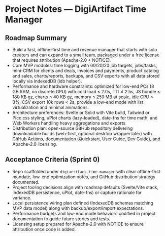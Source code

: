 # Project Notes — DigiArtifact Time Manager

## Roadmap Summary
- Build a fast, offline-first time and revenue manager that starts with solo creators and can expand to a small team, packaged under a free license that requires attribution (Apache-2.0 + NOTICE).
- Core MVP modules: time logging with 60/20/20 job targets, jobs/tasks, mini-CRM for clients and deals, invoices and payments, product catalog and sales, charts/reports, backups, and CSV exports with all data stored locally via IndexedDB (idb helper).
- Performance and hardware constraints: optimized for low-end PCs (8 GB RAM, no discrete GPU) with cold load ≤ 2.0s, TTI ≤ 2.5s, JS bundle ≤ 180 KB gz, charts ≤ 40 KB gz, memory ≤ 250 MB at scale, idle CPU < 3%, CSV export 10k rows < 2s; provide a low-end mode with list virtualization and minimal animations.
- Architecture preferences: Svelte or Solid with Vite build, Tailwind or Pico.css styling, uPlot charts (lazy-loaded), date-fns for time math, and Web Workers handling heavy aggregations and exports.
- Distribution plan: open-source GitHub repository delivering downloadable builds (web-first, optional desktop wrapper later) with GitHub Actions, documentation (Quickstart, User Guide, Dev Guide), and Apache-2.0 licensing.

## Acceptance Criteria (Sprint 0)
- Repo scaffolded under `digiartifact-time-manager` with clear offline-first mandate, low-end optimization notes, and GitHub distribution strategy documented.
- Project tooling decisions align with roadmap defaults (Svelte/Vite stack, IndexedDB persistence, uPlot, date-fns) or capture rationale for variance.
- Local persistence wiring plan defined (IndexedDB schemas matching MVP data model) along with backup/export/import expectations.
- Performance budgets and low-end mode behaviors codified in project documentation to guide future stories and tests.
- Licensing setup prepared for Apache-2.0 with NOTICE to ensure attribution once code is added.
